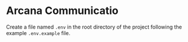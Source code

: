# Arcana Communicatio

Create a file named `.env` in the root directory of the project following the example `.env.example` file.
